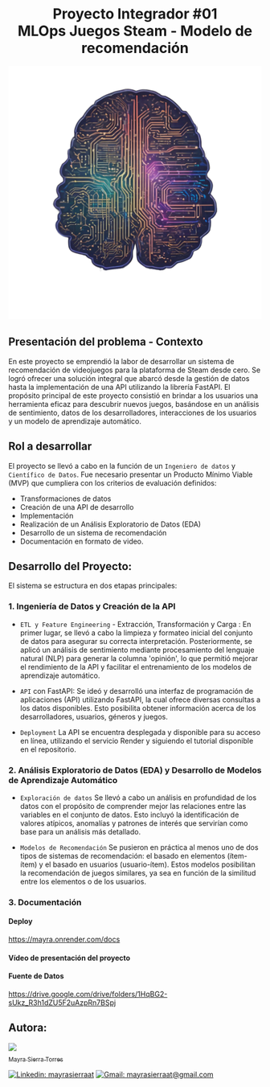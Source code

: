 # <h1 align="center"> Proyecto Integrador #01 <br> MLOps Juegos Steam - Modelo de recomendación </h1>
![Alt text](src/image.png)
## Presentación del problema - Contexto
En este proyecto se emprendió la labor de desarrollar un sistema de recomendación de videojuegos para la plataforma de Steam desde cero. Se logró ofrecer una solución integral que abarcó desde la gestión de datos hasta la implementación de una API utilizando la librería FastAPI. El propósito principal de este proyecto consistió en brindar a los usuarios una herramienta eficaz para descubrir nuevos juegos, basándose en un análisis de sentimiento, datos de los desarrolladores, interacciones de los usuarios y un modelo de aprendizaje automático.

## Rol a desarrollar

El proyecto se llevó a cabo en la función de un `Ingeniero de datos` y `Científico de Datos`. Fue necesario presentar un Producto Mínimo Viable (MVP) que cumpliera con los criterios de evaluación definidos:

- Transformaciones de datos
- Creación de una API de desarrollo
- Implementación
- Realización de un Análisis Exploratorio de Datos (EDA)
- Desarrollo de un sistema de recomendación
- Documentación en formato de video.

## Desarrollo del Proyecto:

El sistema se estructura en dos etapas principales:

### 1. Ingeniería de Datos y Creación de la API

- `ETL y Feature Engineering` - Extracción, Transformación y Carga : En primer lugar, se llevó a cabo la limpieza y formateo inicial del conjunto de datos para asegurar su correcta interpretación. Posteriormente, se aplicó un análisis de sentimiento mediante procesamiento del lenguaje natural (NLP) para generar la columna 'opinión', lo que permitió mejorar el rendimiento de la API y facilitar el entrenamiento de los modelos de aprendizaje automático.

- `API` con FastAPI: Se ideó y desarrolló una interfaz de programación de aplicaciones (API) utilizando FastAPI, la cual ofrece diversas consultas a los datos disponibles. Esto posibilita obtener información acerca de los desarrolladores, usuarios, géneros y juegos.

- `Deployment` La API se encuentra desplegada y disponible para su acceso en línea, utilizando el servicio Render y siguiendo el tutorial disponible en el repositorio.

### 2. Análisis Exploratorio de Datos (EDA) y Desarrollo de Modelos de Aprendizaje Automático

- `Exploración de datos` Se llevó a cabo un análisis en profundidad de los datos con el propósito de comprender mejor las relaciones entre las variables en el conjunto de datos. Esto incluyó la identificación de valores atípicos, anomalías y patrones de interés que servirían como base para un análisis más detallado.

- `Modelos de Recomendación` Se pusieron en práctica al menos uno de dos tipos de sistemas de recomendación: el basado en elementos (ítem-ítem) y el basado en usuarios (usuario-ítem). Estos modelos posibilitan la recomendación de juegos similares, ya sea en función de la similitud entre los elementos o de los usuarios.

### 3. Documentación

#### Deploy
https://mayra.onrender.com/docs

#### Vídeo de presentación del proyecto


#### Fuente de Datos
https://drive.google.com/drive/folders/1HqBG2-sUkz_R3h1dZU5F2uAzpRn7BSpj

## Autora:

[<img src="https://avatars.githubusercontent.com/u/123905946?v=4" width=115><br><sub>Mayra Sierra Torres</sub>](https://github.com/MayraSierraAT)


[![Linkedin: mayrasierraat](https://img.shields.io/badge/-mayrasierraat-blue?style=flat-square&logo=Linkedin&logoColor=white&link=https://www.linkedin.com/in/mayrasierraat/)](https://www.linkedin.com/in/mayrasierraat/)
[![Gmail: mayrasierraat@gmail.com](https://img.shields.io/badge/Gmail-mayrasierraat@gmail.com-red)](mailto:mayrasierraat@gmail.com)
